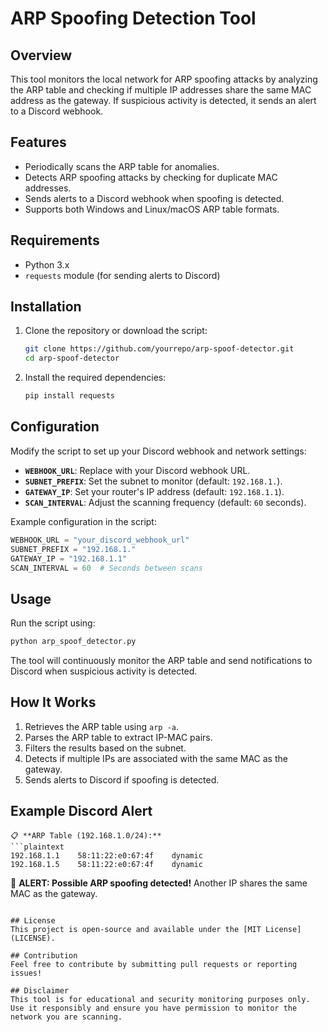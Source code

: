 # ARP Spoofing Detection Tool

## Overview
This tool monitors the local network for ARP spoofing attacks by analyzing the ARP table and checking if multiple IP addresses share the same MAC address as the gateway. If suspicious activity is detected, it sends an alert to a Discord webhook.

## Features
- Periodically scans the ARP table for anomalies.
- Detects ARP spoofing attacks by checking for duplicate MAC addresses.
- Sends alerts to a Discord webhook when spoofing is detected.
- Supports both Windows and Linux/macOS ARP table formats.

## Requirements
- Python 3.x
- `requests` module (for sending alerts to Discord)

## Installation
1. Clone the repository or download the script:
   ```bash
   git clone https://github.com/yourrepo/arp-spoof-detector.git
   cd arp-spoof-detector
   ```
2. Install the required dependencies:
   ```bash
   pip install requests
   ```

## Configuration
Modify the script to set up your Discord webhook and network settings:
- **`WEBHOOK_URL`**: Replace with your Discord webhook URL.
- **`SUBNET_PREFIX`**: Set the subnet to monitor (default: `192.168.1.`).
- **`GATEWAY_IP`**: Set your router's IP address (default: `192.168.1.1`).
- **`SCAN_INTERVAL`**: Adjust the scanning frequency (default: `60` seconds).

Example configuration in the script:
```python
WEBHOOK_URL = "your_discord_webhook_url"
SUBNET_PREFIX = "192.168.1."
GATEWAY_IP = "192.168.1.1"
SCAN_INTERVAL = 60  # Seconds between scans
```

## Usage
Run the script using:
```bash
python arp_spoof_detector.py
```
The tool will continuously monitor the ARP table and send notifications to Discord when suspicious activity is detected.

## How It Works
1. Retrieves the ARP table using `arp -a`.
2. Parses the ARP table to extract IP-MAC pairs.
3. Filters the results based on the subnet.
4. Detects if multiple IPs are associated with the same MAC as the gateway.
5. Sends alerts to Discord if spoofing is detected.

## Example Discord Alert
```
📋 **ARP Table (192.168.1.0/24):**
```plaintext
192.168.1.1    58:11:22:e0:67:4f    dynamic
192.168.1.5    58:11:22:e0:67:4f    dynamic
```

🔔 **ALERT: Possible ARP spoofing detected!** Another IP shares the same MAC as the gateway.
```

## License
This project is open-source and available under the [MIT License](LICENSE).

## Contribution
Feel free to contribute by submitting pull requests or reporting issues!

## Disclaimer
This tool is for educational and security monitoring purposes only. Use it responsibly and ensure you have permission to monitor the network you are scanning.
